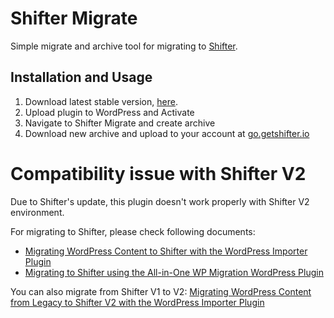 # Shifter Migrate
Simple migrate and archive tool for migrating to [Shifter](https://getshifter.io).

## Installation and Usage
1. Download latest stable version, [here](https://github.com/getshifter/shifter-migrate/releases).
2. Upload plugin to WordPress and Activate
3. Navigate to Shifter Migrate and create archive
4. Download new archive and upload to your account at [go.getshifter.io](https://go.getshifter.io/)

# Compatibility issue with Shifter V2
Due to Shifter's update, this plugin doesn't work properly with Shifter V2 environment. 

For migrating to Shifter, please check following documents:
* [Migrating WordPress Content to Shifter with the WordPress Importer Plugin](http://support.getshifter.io/user-guide/migrating-wordpress-content-to-shifter-with-the-wordpress-importer-plugin)
* [Migrating to Shifter using the All-in-One WP Migration WordPress Plugin](http://support.getshifter.io/user-guide/migrating-to-shifter-using-the-all-in-one-wp-migration-wordpress-plugin)

You can also migrate from Shifter V1 to V2:
[Migrating WordPress Content from Legacy to Shifter V2 with the WordPress Importer Plugin](http://support.getshifter.io/user-guide/migrating-wordpress-content-from-legacy-to-shifter-v2-with-the-wordpress-importer-plugin)
